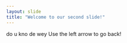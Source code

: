```yaml
---
layout: slide
title: "Welcome to our second slide!"
---
```

do u kno de wey
Use the left arrow to go back!
